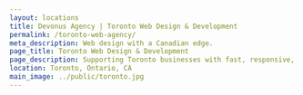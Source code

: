 ```yaml
---
layout: locations
title: Devonus Agency | Toronto Web Design & Development
permalink: /toronto-web-agency/
meta_description: Web design with a Canadian edge.
page_title: Toronto Web Design & Development
page_description: Supporting Toronto businesses with fast, responsive, and modern websites.
location: Toronto, Ontario, CA
main_image: ../public/toronto.jpg
---
```

